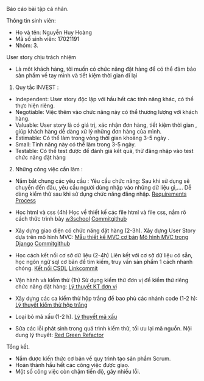 Báo cáo bài tập cá nhân.

Thông tin sinh viên:

- Họ và tên: Nguyễn Huy Hoàng
- Mã số sinh viên: 17021191
- Nhóm: 3.

User story chịu trách nhiệm
- Là môt khách hàng, tôi muốn có chức năng đặt hàng để có thể đảm bảo sản phẩm về tay mình và tiết kiệm thời gian đi lại

1. Quy tắc INVEST :
- Independent: User story độc lập với hầu hết các tính năng khác, có thể thực hiện riêng.
- Negotiable: Việc thêm vào chức năng này có thể thương lượng với khách hàng.
- Valuable: User story là có giá trị, xác nhận đơn hàng, tiết kiệm thời gian , giúp khách hàng dễ dàng xử lý những đơn hàng của mình.
- Estimable: Có thể làm trong vòng thời gian khoảng 3-5 ngày .
- Small: Tính năng này có thể làm trong 3-5 ngày.
- Testable: Có thể test được để đánh giá kết quả, thử đăng nhập vào test chức năng đặt hàng

2. Những công việc cần làm :
-  Nắm bắt chung các yêu cầu :
        Yêu cầu chức năng: Sau khi sử dụng  sẽ chuyển đến đâu, yêu cầu người dùng nhập vào những dữ liệu gì,....
        Dễ dàng kiểm thử sau khi sử dụng chức năng đăng nhập.
        [Requirements Process](https://docs.google.com/document/d/1a4i_31R8WBUAnF91syr1FwBpKoAiTY6rEJt1xWjb74M/edit#heading=h.4e8vcw2o7pg2)

- Học html  và css (4h)
       Học về thiết kế các file html và file css, nắm rõ cách thức trình bày
       [w3school](https://www.w3schools.com/js/js_functions.asp) 
       [Commitgithub](https://github.com/conglb/INT2208-8-2019/blob/master/nhom-3/source/static/css/itemStyle.css)

-  Xây dựng giao diện có chức năng đặt hàng (2-3h).
        Xây dựng User Story dựa trên mô hình MVC:
       [Mẫu thiết kế MVC cơ bản](https://docs.google.com/document/d/1a4i_31R8WBUAnF91syr1FwBpKoAiTY6rEJt1xWjb74M/edit#heading=h.kehlqoeo6d9r)
       [Mô hình MVC trong Django](https://www.howkteam.vn/course/lap-trinh-web-voi-python-bang-django/django-su-dung-mo-hinh-mvc-1528)
        [Commitgithub](https://github.com/conglb/INT2208-8-2019/blob/master/nhom-3/source/.idea/source.iml)
       
-  Học cách kết nối cơ sở dữ liệu (2-4h)
        Liên kết với cơ sở dữ liệu có sẵn, học ngôn ngữ sql cơ bản để tìm kiếm, truy vấn sản phẩm 1 cách nhanh chóng.
        [Kết nối CSDL](https://o7planning.org/vi/10511/ket-noi-database-sql-server-su-dung-csharp)
        [Linkcommit](https://github.com/conglb/INT2208-8-2019/blob/master/nhom-3/source/templates/template-with-sidebar.html)

-  Vận hành và kiểm thử (1h)
        Sử dụng kiểm thử đơn vị để kiểm thử riêng chức năng đặt hàng:
        [Lý thuyết KT đơn vị](https://docs.google.com/document/d/1a4i_31R8WBUAnF91syr1FwBpKoAiTY6rEJt1xWjb74M/edit#heading=h.e3sa5k1h7i5n)

-   Xây dựng các ca kiểm thử hộp trắng để bao phủ các nhánh code (1-2 h):
        [Lý thuyết kiểm thử hộp trắng](https://docs.google.com/document/d/1a4i_31R8WBUAnF91syr1FwBpKoAiTY6rEJt1xWjb74M/edit#heading=h.4e8vcw2o7pg2)

- Loại bỏ mã xấu (1-2 h).
       [Lý thuyết mã xấu](https://docs.google.com/document/d/1a4i_31R8WBUAnF91syr1FwBpKoAiTY6rEJt1xWjb74M/edit#heading=h.4e8vcw2o7pg2)

- Sửa các lỗi phát sinh trong quá trình kiểm thử, tối ưu lại mã nguồn.
Nội dung lý thuyết: [Red Green Refactor](https://docs.google.com/document/d/1a4i_31R8WBUAnF91syr1FwBpKoAiTY6rEJt1xWjb74M/edit#heading=h.9bhyebheszoo)

Tổng kết.
- Nắm được kiến thức cơ bản về quy trình tạo sản phẩm Scrum.
- Hoàn thành hầu hết các công việc được giao.
- Một số công việc còn chậm tiến độ, gây nhiều lỗi.
